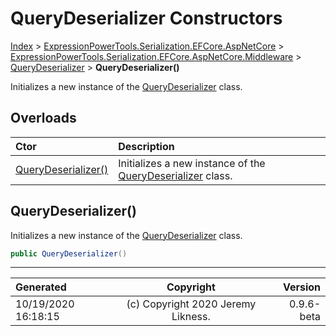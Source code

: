﻿# QueryDeserializer Constructors

[Index](../index.md) > [ExpressionPowerTools.Serialization.EFCore.AspNetCore](ExpressionPowerTools.Serialization.EFCore.AspNetCore.a.md) > [ExpressionPowerTools.Serialization.EFCore.AspNetCore.Middleware](ExpressionPowerTools.Serialization.EFCore.AspNetCore.Middleware.n.md) > [QueryDeserializer](ExpressionPowerTools.Serialization.EFCore.AspNetCore.Middleware.QueryDeserializer.cs.md) > **QueryDeserializer()**

Initializes a new instance of the [QueryDeserializer](ExpressionPowerTools.Serialization.EFCore.AspNetCore.Middleware.QueryDeserializer.cs.md) class.

## Overloads

| Ctor | Description |
| :-- | :-- |
| [QueryDeserializer()](#querydeserializer) | Initializes a new instance of the [QueryDeserializer](ExpressionPowerTools.Serialization.EFCore.AspNetCore.Middleware.QueryDeserializer.cs.md) class. |

## QueryDeserializer()

Initializes a new instance of the [QueryDeserializer](ExpressionPowerTools.Serialization.EFCore.AspNetCore.Middleware.QueryDeserializer.cs.md) class.

```csharp
public QueryDeserializer()
```



---

| Generated | Copyright | Version |
| :-- | :-: | --: |
| 10/19/2020 16:18:15 | (c) Copyright 2020 Jeremy Likness. | 0.9.6-beta |
